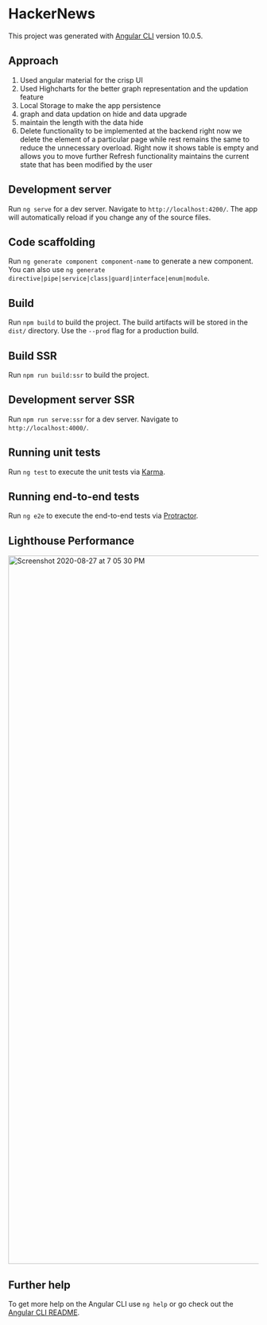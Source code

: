 # HackerNews

This project was generated with [Angular CLI](https://github.com/angular/angular-cli) version 10.0.5.

## Approach

1) Used angular material for the crisp UI
2) Used Highcharts for the better graph representation and the updation feature
3) Local Storage to make the app persistence
4) graph and data updation on hide and data upgrade
5) maintain the length with the data hide
6) Delete functionality to be implemented at the backend right now we delete the element of a particular page while rest remains the same to reduce the unnecessary overload.
Right now it shows table is empty and allows you to move further
Refresh functionality maintains the current state that has been modified by the user


## Development server

Run `ng serve` for a dev server. Navigate to `http://localhost:4200/`. The app will automatically reload if you change any of the source files.

## Code scaffolding

Run `ng generate component component-name` to generate a new component. You can also use `ng generate directive|pipe|service|class|guard|interface|enum|module`.

## Build

Run `npm build` to build the project. The build artifacts will be stored in the `dist/` directory. Use the `--prod` flag for a production build.

## Build SSR

Run `npm run build:ssr` to build the project.

## Development server SSR
Run `npm run serve:ssr` for a dev server. Navigate to `http://localhost:4000/`. 

## Running unit tests

Run `ng test` to execute the unit tests via [Karma](https://karma-runner.github.io).

## Running end-to-end tests

Run `ng e2e` to execute the end-to-end tests via [Protractor](http://www.protractortest.org/).

## Lighthouse Performance
<img width="1425" alt="Screenshot 2020-08-27 at 7 05 30 PM" src="https://user-images.githubusercontent.com/36587694/91449264-873fcd80-e898-11ea-9df5-86314131c34d.png">



## Further help

To get more help on the Angular CLI use `ng help` or go check out the [Angular CLI README](https://github.com/angular/angular-cli/blob/master/README.md).
